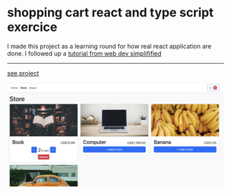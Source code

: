 # shopping cart react and type script exercice

I made this project as a learning round for how real react application are done. 
I followed up a [tutorial from web dev simplifified](https://www.youtube.com/watch?v=lATafp15HWA&t=1788s&ab_channel=WebDevSimplified)


---

[see project]()

[![image](./public/CartDemo.png)]()